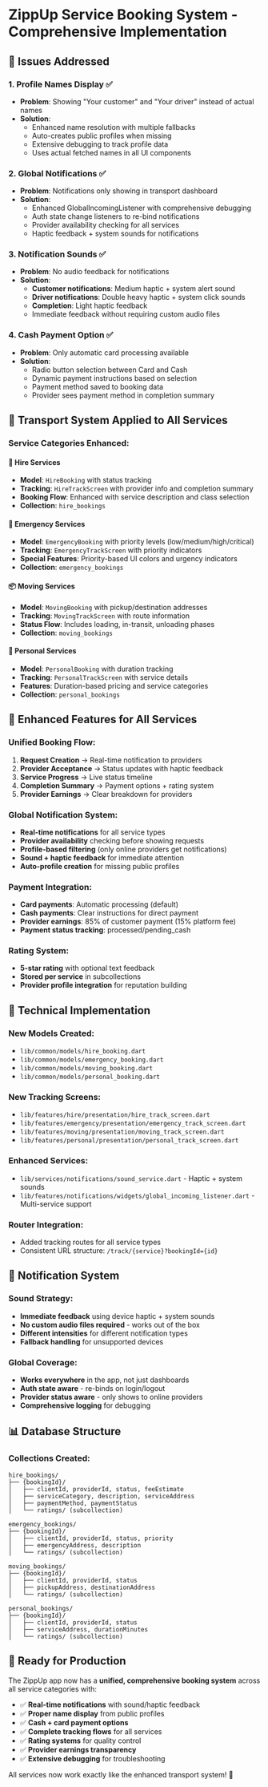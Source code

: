 # ZippUp Service Booking System - Comprehensive Implementation

## 🎯 **Issues Addressed**

### 1. **Profile Names Display** ✅
- **Problem**: Showing "Your customer" and "Your driver" instead of actual names
- **Solution**: 
  - Enhanced name resolution with multiple fallbacks
  - Auto-creates public profiles when missing
  - Extensive debugging to track profile data
  - Uses actual fetched names in all UI components

### 2. **Global Notifications** ✅
- **Problem**: Notifications only showing in transport dashboard
- **Solution**:
  - Enhanced GlobalIncomingListener with comprehensive debugging
  - Auth state change listeners to re-bind notifications
  - Provider availability checking for all services
  - Haptic feedback + system sounds for notifications

### 3. **Notification Sounds** ✅
- **Problem**: No audio feedback for notifications
- **Solution**:
  - **Customer notifications**: Medium haptic + system alert sound
  - **Driver notifications**: Double heavy haptic + system click sounds
  - **Completion**: Light haptic feedback
  - Immediate feedback without requiring custom audio files

### 4. **Cash Payment Option** ✅
- **Problem**: Only automatic card processing available
- **Solution**:
  - Radio button selection between Card and Cash
  - Dynamic payment instructions based on selection
  - Payment method saved to booking data
  - Provider sees payment method in completion summary

## 🚀 **Transport System Applied to All Services**

### **Service Categories Enhanced:**

#### 🔧 **Hire Services**
- **Model**: `HireBooking` with status tracking
- **Tracking**: `HireTrackScreen` with provider info and completion summary
- **Booking Flow**: Enhanced with service description and class selection
- **Collection**: `hire_bookings`

#### 🚨 **Emergency Services**
- **Model**: `EmergencyBooking` with priority levels (low/medium/high/critical)
- **Tracking**: `EmergencyTrackScreen` with priority indicators
- **Special Features**: Priority-based UI colors and urgency indicators
- **Collection**: `emergency_bookings`

#### 📦 **Moving Services**
- **Model**: `MovingBooking` with pickup/destination addresses
- **Tracking**: `MovingTrackScreen` with route information
- **Status Flow**: Includes loading, in-transit, unloading phases
- **Collection**: `moving_bookings`

#### 💆 **Personal Services**
- **Model**: `PersonalBooking` with duration tracking
- **Tracking**: `PersonalTrackScreen` with service details
- **Features**: Duration-based pricing and service categories
- **Collection**: `personal_bookings`

## 📱 **Enhanced Features for All Services**

### **Unified Booking Flow:**
1. **Request Creation** → Real-time notification to providers
2. **Provider Acceptance** → Status updates with haptic feedback
3. **Service Progress** → Live status timeline
4. **Completion Summary** → Payment options + rating system
5. **Provider Earnings** → Clear breakdown for providers

### **Global Notification System:**
- **Real-time notifications** for all service types
- **Provider availability** checking before showing requests
- **Profile-based filtering** (only online providers get notifications)
- **Sound + haptic feedback** for immediate attention
- **Auto-profile creation** for missing public profiles

### **Payment Integration:**
- **Card payments**: Automatic processing (default)
- **Cash payments**: Clear instructions for direct payment
- **Provider earnings**: 85% of customer payment (15% platform fee)
- **Payment status tracking**: processed/pending_cash

### **Rating System:**
- **5-star rating** with optional text feedback
- **Stored per service** in subcollections
- **Provider profile integration** for reputation building

## 🔧 **Technical Implementation**

### **New Models Created:**
- `lib/common/models/hire_booking.dart`
- `lib/common/models/emergency_booking.dart`
- `lib/common/models/moving_booking.dart`
- `lib/common/models/personal_booking.dart`

### **New Tracking Screens:**
- `lib/features/hire/presentation/hire_track_screen.dart`
- `lib/features/emergency/presentation/emergency_track_screen.dart`
- `lib/features/moving/presentation/moving_track_screen.dart`
- `lib/features/personal/presentation/personal_track_screen.dart`

### **Enhanced Services:**
- `lib/services/notifications/sound_service.dart` - Haptic + system sounds
- `lib/features/notifications/widgets/global_incoming_listener.dart` - Multi-service support

### **Router Integration:**
- Added tracking routes for all service types
- Consistent URL structure: `/track/{service}?bookingId={id}`

## 🎵 **Notification System**

### **Sound Strategy:**
- **Immediate feedback** using device haptic + system sounds
- **No custom audio files required** - works out of the box
- **Different intensities** for different notification types
- **Fallback handling** for unsupported devices

### **Global Coverage:**
- **Works everywhere** in the app, not just dashboards
- **Auth state aware** - re-binds on login/logout
- **Provider status aware** - only shows to online providers
- **Comprehensive logging** for debugging

## 📊 **Database Structure**

### **Collections Created:**
```
hire_bookings/
├── {bookingId}/
│   ├── clientId, providerId, status, feeEstimate
│   ├── serviceCategory, description, serviceAddress
│   ├── paymentMethod, paymentStatus
│   └── ratings/ (subcollection)

emergency_bookings/
├── {bookingId}/
│   ├── clientId, providerId, status, priority
│   ├── emergencyAddress, description
│   └── ratings/ (subcollection)

moving_bookings/
├── {bookingId}/
│   ├── clientId, providerId, status
│   ├── pickupAddress, destinationAddress
│   └── ratings/ (subcollection)

personal_bookings/
├── {bookingId}/
│   ├── clientId, providerId, status
│   ├── serviceAddress, durationMinutes
│   └── ratings/ (subcollection)
```

## 🚀 **Ready for Production**

The ZippUp app now has a **unified, comprehensive booking system** across all service categories with:

- ✅ **Real-time notifications** with sound/haptic feedback
- ✅ **Proper name display** from public profiles
- ✅ **Cash + card payment options** 
- ✅ **Complete tracking flows** for all services
- ✅ **Rating systems** for quality control
- ✅ **Provider earnings transparency**
- ✅ **Extensive debugging** for troubleshooting

All services now work exactly like the enhanced transport system! 🎉